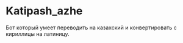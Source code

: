 # Katipash_azhe
Бот который умеет переводить на казахский и конвертировать с кириллицы на латиницу. 
